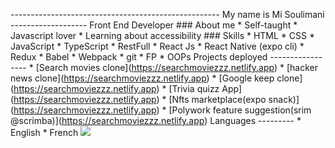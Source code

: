 \---------------------------------------------------- My name is Mi Soulimani ------------------- Front End Developer ### About me \* Self-taught \* Javascript lover \* Learning about accessibility ### Skills \* HTML \* CSS \* JavaScript \* TypeScript \* RestFull \* React Js \* React Native (expo cli) \* Redux \* Babel \* Webpack \* git \* FP \* OOPs Projects deployed ----------------- \* \[Search movies clone\](https://searchmoviezzz.netlify.app) \* \[hacker news clone\](https://searchmoviezzz.netlify.app) \* \[Google keep clone\](https://searchmoviezzz.netlify.app) \* \[Trivia quizz App\](https://searchmoviezzz.netlify.app) \* \[Nfts marketplace(expo snack)\](https://searchmoviezzz.netlify.app) \* \[Polywork feature suggestion(srim @scrimba)\](https://searchmoviezzz.netlify.app) Languages --------- \* English \* French ![](https://camo.githubusercontent.com/4bdf138191151e9c30ebc96b80fc5dd6b93533560fc985655ad9fc8029f9fa88/68747470733a2f2f696d616765732e706578656c732e636f6d2f70686f746f732f313932313332362f706578656c732d70686f746f2d313932313332362e6a7065673f6175746f3d636f6d70726573732663733d74696e797372676226773d363030)
